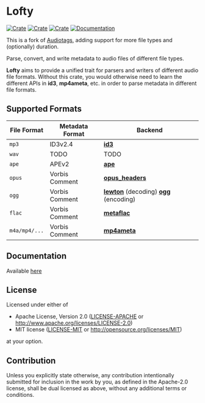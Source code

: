 # Lofty
[![Crate](https://img.shields.io/crates/v/lofty.svg)](https://crates.io/crates/lofty)
[![Crate](https://img.shields.io/crates/d/lofty.svg)](https://crates.io/crates/lofty)
[![Crate](https://img.shields.io/crates/l/lofty.svg)](https://crates.io/crates/lofty)
[![Documentation](https://docs.rs/lofty/badge.svg)](https://docs.rs/lofty/)

This is a fork of [Audiotags](https://github.com/TianyiShi2001/audiotags), adding support for more file types and (optionally) duration.

Parse, convert, and write metadata to audio files of different file types.

**Lofty** aims to provide a unified trait for parsers and writers of different audio file formats.
Without this crate, you would otherwise need to learn the different APIs in **id3**, **mp4ameta**, etc.
in order to parse metadata in different file formats.

## Supported Formats

| File Format   | Metadata Format | Backend                                                                                                             |
|---------------|-----------------|---------------------------------------------------------------------------------------------------------------------|
| `mp3`         | ID3v2.4         | [**id3**](https://github.com/polyfloyd/rust-id3)                                                                    |
| `wav`         | TODO            | TODO                                                                                                                |
| `ape`         | APEv2           | [**ape**](https://github.com/rossnomann/rust-ape)                                                                                                                |
| `opus`        | Vorbis Comment  | [**opus_headers**](https://github.com/zaethan/opus_headers)                                                         |
| `ogg`         | Vorbis Comment  | [**lewton**](https://github.com/RustAudio/lewton) (decoding) [**ogg**](https://github.com/RustAudio/ogg) (encoding) |
| `flac`        | Vorbis Comment  | [**metaflac**](https://github.com/jameshurst/rust-metaflac)                                                         |
| `m4a/mp4/...` | Vorbis Comment  | [**mp4ameta**](https://github.com/Saecki/rust-mp4ameta)

## Documentation
Available [here](https://docs.rs/lofty)

## License

Licensed under either of

* Apache License, Version 2.0
  ([LICENSE-APACHE](LICENSE-APACHE) or http://www.apache.org/licenses/LICENSE-2.0)
* MIT license
  ([LICENSE-MIT](LICENSE-MIT) or http://opensource.org/licenses/MIT)

at your option.

## Contribution

Unless you explicitly state otherwise, any contribution intentionally submitted
for inclusion in the work by you, as defined in the Apache-2.0 license, shall be
dual licensed as above, without any additional terms or conditions.
